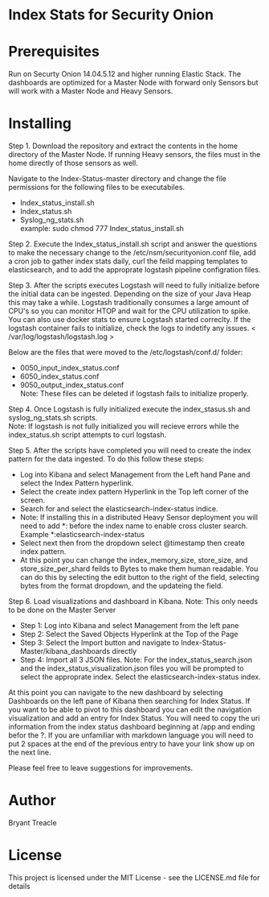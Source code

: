 # Index Stats for Security Onion

# Prerequisites
Run on Securty Onion 14.04.5.12 and higher running Elastic Stack.  The dashboards are optimized for a Master Node with forward only Sensors but will work with a Master Node and Heavy Sensors.
# Installing
Step 1. Download the repository and extract the contents in the home directory of the Master Node.  If running Heavy sensors, the files must in the home directly of those sensors as well.

Navigate to the Index-Status-master directory and change the file permissions for the following files to be executabiles.  
* Index_status_install.sh  
* Index_status.sh  
* Syslog_ng_stats.sh  
example: sudo chmod 777 Index_status_install.sh

Step 2. Execute the Index_status_install.sh script and answer the questions to make the necessary change to the /etc/nsm/securityonion.conf file, add a cron job to gather index stats daily, curl the feild mapping templates to elasticsearch, and to add the approprate logstash pipeline configration files. 

Step 3. After the scripts executes Logstash will need to fully initialize before the initial data can be ingested. Depending on the size of your Java Heap this may take a while.  Logstash traditionally consumes a large amount of CPU's so you can monitor HTOP and wait for the CPU utilization to spike.  You can also use docker stats to ensure Logstash started correclty.  If the logstash container fails to initialize, check the logs to indetify any issues.  < /var/log/logstash/logstash.log > 

Below are the files that were moved to the /etc/logstash/conf.d/ folder:  
* 0050_input_index_status.conf  
* 6050_index_status.conf  
* 9050_output_index_status.conf  
Note: These files can be deleted if logstash fails to initialize properly.  

Step 4.  Once Logstash is fully initialized execute the index_stasus.sh and syslog_ng_stats.sh scripts.  
Note: If logstash is not fully initialized you will recieve errors while the index_status.sh script attempts to curl logstash.  

Step 5. After the scripts have completed you will need to create the index pattern for the data ingested.  To do this follow these steps:
* Log into Kibana and select Management from the Left hand Pane and select the Index Pattern hyperlink.
* Select the create index pattern Hyperlink in the Top left corner of the screen.  
* Search for and select the elasticsearch-index-status indice.  
* Note: If installing this in a distributed Heavy Sensor deployment you will need to add *: before the index name to enable cross cluster search. Example *:elasticsearch-index-status  
* Select next then from the dropdown select @timestamp then create index pattern.
* At this point you can change the index_memory_size, store_size, and store_size_per_shard feilds to Bytes to make them human readable. You can do this by selecting the edit button to the right of the field, selecting bytes from the format dropdown, and the updateing the field.  

Step 6.  Load visualizations and dashboard in Kibana.
Note: This only needs to be done on the Master Server
* Step 1: Log into Kibana and select Management from the left pane
* Step 2: Select the Saved Objects Hyperlink at the Top of the Page
* Step 3: Select the Import button and navigate to Index-Status-Master/kibana_dashboards directly
* Step 4: Import all 3 JSON files.
Note:  For the index_status_search.json and the index_status_visualization.json files you will be prompted to select the approprate index.  Select the elasticsearch-index-status index.

At this point you can navigate to the new dashboard by selecting Dashboards on the left pane of Kibana then searching for Index Status.  If you want to be able to pivot to this dashboard you can edit the navigation visualization and add an entry for Index Status.  You will need to copy the uri information from the index status dashboard beginning at /app and ending befor the ?.  If you are unfamiliar with markdown language you will need to put 2 spaces at the end of the previous entry to have your link show up on the next line. 

Please feel free to leave suggestions for improvements.

# Author
Bryant Treacle

# License
This project is licensed under the MIT License - see the LICENSE.md file for details
